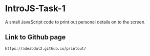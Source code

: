 # IntroJS-Task-1
A small JavaScript code to print out personal details on to the screen.

Link to Github page
---

```
https://adeabdul2.github.io/printout/
```
